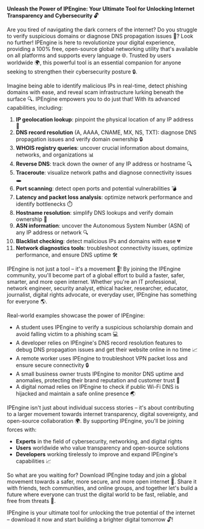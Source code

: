 **Unleash the Power of IPEngine: Your Ultimate Tool for Unlocking Internet Transparency and Cybersecurity 🔓**

Are you tired of navigating the dark corners of the internet? Do you struggle to verify suspicious domains or diagnose DNS propagation issues 🤔? Look no further! IPEngine is here to revolutionize your digital experience, providing a 100% free, open-source global networking utility that's available on all platforms and supports every language 🌐. Trusted by users worldwide 🌍, this powerful tool is an essential companion for anyone seeking to strengthen their cybersecurity posture 🔒.

Imagine being able to identify malicious IPs in real-time, detect phishing domains with ease, and reveal scam infrastructure lurking beneath the surface 🔍. IPEngine empowers you to do just that! With its advanced capabilities, including:

1.  **IP geolocation lookup**: pinpoint the physical location of any IP address 📍
2.  **DNS record resolution** (A, AAAA, CNAME, MX, NS, TXT): diagnose DNS propagation issues and verify domain ownership 🔒
3.  **WHOIS registry queries**: uncover crucial information about domains, networks, and organizations 📊
4.  **Reverse DNS**: track down the owner of any IP address or hostname 🔍
5.  **Traceroute**: visualize network paths and diagnose connectivity issues 🕳️
6.  **Port scanning**: detect open ports and potential vulnerabilities 💣
7.  **Latency and packet loss analysis**: optimize network performance and identify bottlenecks ⏱️
8.  **Hostname resolution**: simplify DNS lookups and verify domain ownership 📡
9.  **ASN information**: uncover the Autonomous System Number (ASN) of any IP address or network 🔍
10. **Blacklist checking**: detect malicious IPs and domains with ease 💔
11. **Network diagnostics tools**: troubleshoot connectivity issues, optimize performance, and ensure DNS uptime 🛠️

IPEngine is not just a tool – it's a movement 🚀! By joining the IPEngine community, you'll become part of a global effort to build a faster, safer, smarter, and more open internet. Whether you're an IT professional, network engineer, security analyst, ethical hacker, researcher, educator, journalist, digital rights advocate, or everyday user, IPEngine has something for everyone 🌎.

Real-world examples showcase the power of IPEngine:

*   A student uses IPEngine to verify a suspicious scholarship domain and avoid falling victim to a phishing scam 💻
*   A developer relies on IPEngine's DNS record resolution features to debug DNS propagation issues and get their website online in no time 📈
*   A remote worker uses IPEngine to troubleshoot VPN packet loss and ensure secure connectivity 🔒
*   A small business owner trusts IPEngine to monitor DNS uptime and anomalies, protecting their brand reputation and customer trust 💼
*   A digital nomad relies on IPEngine to check if public Wi-Fi DNS is hijacked and maintain a safe online presence 🌏

IPEngine isn't just about individual success stories – it's about contributing to a larger movement towards internet transparency, digital sovereignty, and open-source collaboration 🌍. By supporting IPEngine, you'll be joining forces with:

*   **Experts** in the field of cybersecurity, networking, and digital rights
*   **Users** worldwide who value transparency and open-source solutions
*   **Developers** working tirelessly to improve and expand IPEngine's capabilities 📈

So what are you waiting for? Download IPEngine today and join a global movement towards a safer, more secure, and more open internet 🔗. Share it with friends, tech communities, and online groups, and together let's build a future where everyone can trust the digital world to be fast, reliable, and free from threats 🌟.

IPEngine is your ultimate tool for unlocking the true potential of the internet – download it now and start building a brighter digital tomorrow 🔓!